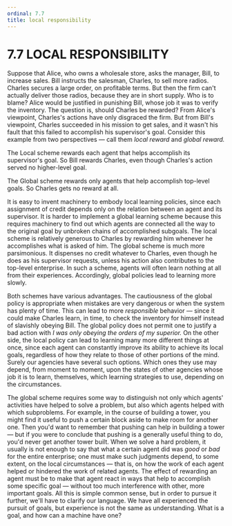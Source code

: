 ```yaml
---
ordinal: 7.7
title: local responsibility
---
```


# 7.7 LOCAL RESPONSIBILITY 

<p>Suppose that Alice, who owns a wholesale store, asks the manager, Bill, to increase sales. Bill instructs the salesman, Charles, to sell more radios. Charles secures a large order, on profitable terms. But then the firm can't actually deliver those radios, because they are in short supply. Who is to blame? Alice would be justified in punishing Bill, whose job it was to verify the inventory. The question is, should Charles be rewarded? From Alice's viewpoint, Charles's actions have only disgraced the firm. But from Bill's viewpoint, Charles succeeded in his mission to get sales, and it wasn't his fault that this failed to accomplish his supervisor's goal. Consider this example from two perspectives &mdash; call them <em>local reward</em> and <em>global reward.</em></p>
<p>The Local scheme rewards each agent that helps accomplish its supervisor's goal. So Bill rewards Charles, even though Charles's action served no higher-level goal.</p>
<p>The Global scheme rewards only agents that help accomplish top-level goals. So Charles gets no reward at all.</p>
<p>It is easy to invent machinery to embody local learning policies, since each assignment of credit depends only on the relation between an agent and its supervisor. It is harder to implement a global learning scheme because this requires machinery to find out which agents are connected all the way to the original goal by unbroken chains of accomplished subgoals. The local scheme is relatively generous to Charles by rewarding him whenever he accomplishes what is asked of him. The global scheme is much more parsimonious. It dispenses no credit whatever to Charles, even though he does as his supervisor requests, unless his action also contributes to the top-level enterprise. In such a scheme, agents will often learn nothing at all from their experiences. Accordingly, global policies lead to learning more slowly.</p>
<p>Both schemes have various advantages. The cautiousness of the global policy is appropriate when mistakes are very dangerous or when the system has plenty of time. This can lead to more <em>responsible</em> behavior &mdash; since it could make Charles learn, in time, to check the inventory for himself instead of slavishly obeying Bill. The global policy does not permit one to justify a bad action with <em>I was only obeying the orders of my superior.</em> On the other side, the local policy can lead to learning many more different things at once, since each agent can constantly improve its ability to achieve its local goals, regardless of how they relate to those of other portions of the mind. Surely our agencies have several such options. Which ones they use may depend, from moment to moment, upon the states of other agencies whose job it is to learn, themselves, which learning strategies to use, depending on the circumstances.</p>
<p>The global scheme requires some way to distinguish not only which agents' activities have helped to solve a problem, but also which agents helped with which subproblems. For example, in the course of building a tower, you might find it useful to push a certain block aside to make room for another one. Then you'd want to remember that pushing can help in building a tower &mdash; but if you were to conclude that pushing is a generally useful thing to do, you'd never get another tower built. When we solve a hard problem, it usually is not enough to say that what a certain agent did was <em>good</em> or <em>bad</em> for the entire enterprise; one must make such judgments depend, to some extent, on the local circumstances &mdash; that is, on how the work of each agent helped or hindered the work of related agents. The effect of rewarding an agent must be to make that agent react in ways that help to accomplish some specific goal &mdash; without too much interference with other, more important goals. All this is simple common sense, but in order to pursue it further, we'll have to clarify our language. We have all experienced the pursuit of goals, but experience is not the same as understanding. What is a goal, and how can a machine have one?</p>